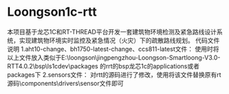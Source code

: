 # Loongson1c-rtt
本项目基于龙芯1C和RT-THREAD平台开发一套建筑物环境检测及紧急路线设计系统，实现建筑物环境实时监控及紧急情况（火灾）下的疏散路线规划。
代码文件说明
1.aht10-change、bh1750-latest-change、ccs811-latest文件：
使用时将以上文件放入类似于E:\loongson\jingpengzhou-Loongson-Smartloong-V3.0-RTT4.0.2\bsp\ls1cdev\packages
的rrt的bsp龙芯1c的applications或者packages下
2.sensors文件：
对rtt的源码进行了修改，使用将该文件替换原有rt源码\components\drivers\sensor文件即可
